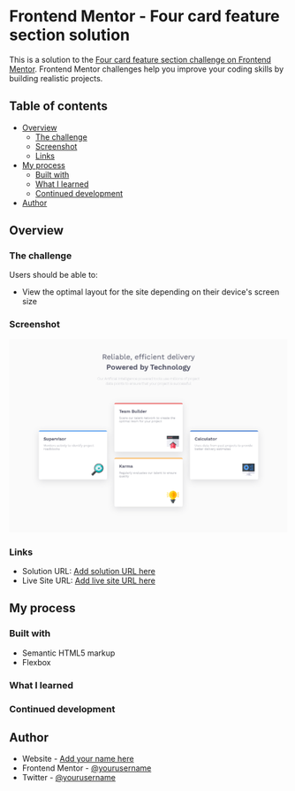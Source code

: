 # Frontend Mentor - Four card feature section solution

This is a solution to the [Four card feature section challenge on Frontend Mentor](https://www.frontendmentor.io/challenges/four-card-feature-section-weK1eFYK). Frontend Mentor challenges help you improve your coding skills by building realistic projects. 

## Table of contents

- [Overview](#overview)
  - [The challenge](#the-challenge)
  - [Screenshot](#screenshot)
  - [Links](#links)
- [My process](#my-process)
  - [Built with](#built-with)
  - [What I learned](#what-i-learned)
  - [Continued development](#continued-development)
- [Author](#author)


## Overview

### The challenge

Users should be able to:

- View the optimal layout for the site depending on their device's screen size

### Screenshot

![](./Screenshot/Screenshot-1.png)

### Links

- Solution URL: [Add solution URL here](https://www.frontendmentor.io/solutions/fourcardfeaturesection-aSoRyqHipu)
- Live Site URL: [Add live site URL here](https://mahmood-mohie.github.io/Four-card-feature-section/)

## My process

### Built with

- Semantic HTML5 markup
- Flexbox

### What I learned

### Continued development


## Author

- Website - [Add your name here](https://www.your-site.com)
- Frontend Mentor - [@yourusername](https://www.frontendmentor.io/profile/mahmood-mohie)
- Twitter - [@yourusername](https://twitter.com/mahmoud_coder)
